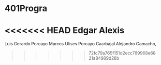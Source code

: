 # 401Progra
<<<<<<< HEAD
Edgar Alexis
=======
Luis Gerardo Porcayo Marcos
Ulises Porcayo Caarbajal
Alejandro Camacho,
>>>>>>> 72fc79a765f151d2ecc769908e6821a84989d28b
